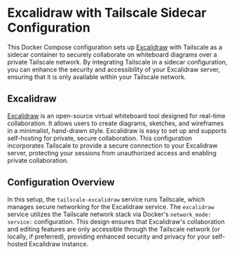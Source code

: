 # Excalidraw with Tailscale Sidecar Configuration

This Docker Compose configuration sets up [Excalidraw](https://github.com/excalidraw/excalidraw) with Tailscale as a sidecar container to securely collaborate on whiteboard diagrams over a private Tailscale network. By integrating Tailscale in a sidecar configuration, you can enhance the security and accessibility of your Excalidraw server, ensuring that it is only available within your Tailscale network.

## Excalidraw

[Excalidraw](https://github.com/excalidraw/excalidraw) is an open-source virtual whiteboard tool designed for real-time collaboration. It allows users to create diagrams, sketches, and wireframes in a minimalist, hand-drawn style. Excalidraw is easy to set up and supports self-hosting for private, secure collaboration. This configuration incorporates Tailscale to provide a secure connection to your Excalidraw server, protecting your sessions from unauthorized access and enabling private collaboration.

## Configuration Overview

In this setup, the `tailscale-excalidraw` service runs Tailscale, which manages secure networking for the Excalidraw service. The `excalidraw` service utilizes the Tailscale network stack via Docker's `network_mode: service:` configuration. This design ensures that Excalidraw's collaboration and editing features are only accessible through the Tailscale network (or locally, if preferred), providing enhanced security and privacy for your self-hosted Excalidraw instance.
